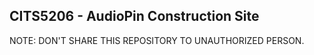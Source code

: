 ## CITS5206 - AudioPin Construction Site
  
NOTE: DON'T SHARE THIS REPOSITORY TO UNAUTHORIZED PERSON.
